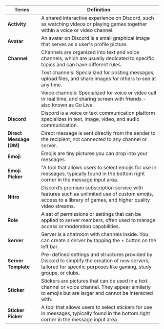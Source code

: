| **Terms**               | **Definition**                                                                                                                                                       | 
|-------------------------|----------------------------------------------------------------------------------------------------------------------------------------------------------------------|
| **Activity**	           | A shared interactive experience on Discord, such as watching videos or playing games together within a voice or video channel.                                       |
| **Avatar**              | An avatar on Discord is a small graphical image that serves as a user's profile picture.                                                                             | 
| **Channel**             | Channels are organized into text and voice channels, which are usually dedicated to specific topics and can have different rules.                                    | 
|                         | Text channels: Specialized for posting messages, upload files, and share images for others to see at any time.                                                       | 
|                         | Voice channels: Specialized for voice or video call in real time, and sharing screen with friends - also known as Go Live.                                           | 
| **Discord**             | Discord is a voice or text communication platform specializes in text, image, video, and audio communication.                                                        |
| **Direct Message (DM)** | Direct message is sent directly from the sender to the recipient, not connected to any channel or server.                                                            |
| **Emoji**               | Emojis are tiny pictures you can drop into your messages.                                                                                                            |
| **Emoji Picker**        | "A tool that allows users to select emojis for use in messages, typically found in the bottom right corner in the message input area.                                |
| **Nitro**               | Discord’s premium subscription service with features such as unlimited use of custom emojis, access to a library of games, and higher quality video streams.         |
| **Role**	               | A set of permissions or settings that can be applied to server members, often used to manage access or moderation capabilities.                                      |
| **Server**              | Server is a chatroom with channels inside. You can create a server by tapping the + button on the left bar.                                                          |
| **Server Template**     | Pre-defined settings and structures provided by Discord to simplify the creation of new servers, tailored for specific purposes like gaming, study groups, or clubs. |
| **Sticker**             | Stickers are pictures that can be used in a text channel or voice channel. They appear similarly to emojis but are larger and cannot be interacted with.             | 
| **Sticker Picker**      | A tool that allows users to select stickers for use in messages, typically found in the bottom right corner in the message input area.                               |